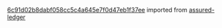[6c91d02b8dabf058cc5c4a645e7f0d47eb1f37ee](https://github.com/insolar/assured-ledger/commit/6c91d02b8dabf058cc5c4a645e7f0d47eb1f37ee) imported from [assured-ledger](https://github.com/insolar/assured-ledger)
